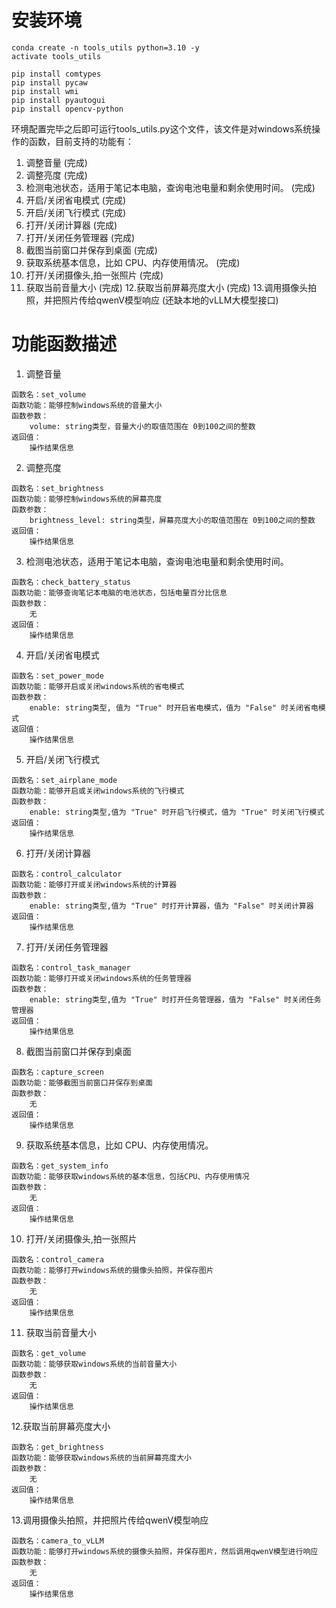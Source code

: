 # 安装环境
```
conda create -n tools_utils python=3.10 -y
activate tools_utils

pip install comtypes
pip install pycaw
pip install wmi
pip install pyautogui
pip install opencv-python

```

环境配置完毕之后即可运行tools_utils.py这个文件，该文件是对windows系统操作的函数，目前支持的功能有：

1. 调整音量   (完成)
2. 调整亮度   (完成)
3. 检测电池状态，适用于笔记本电脑，查询电池电量和剩余使用时间。 (完成)
4. 开启/关闭省电模式  (完成)
5. 开启/关闭飞行模式  (完成)
6. 打开/关闭计算器  (完成)
7. 打开/关闭任务管理器 (完成)
8. 截图当前窗口并保存到桌面  (完成)
9. 获取系统基本信息，比如 CPU、内存使用情况。  (完成)
10. 打开/关闭摄像头,拍一张照片 (完成)
11. 获取当前音量大小 (完成)
12.获取当前屏幕亮度大小 (完成)
13.调用摄像头拍照，并把照片传给qwenV模型响应 (还缺本地的vLLM大模型接口)

# 功能函数描述

1. 调整音量
```
函数名：set_volume
函数功能：能够控制windows系统的音量大小
函数参数：
    volume: string类型，音量大小的取值范围在 0到100之间的整数
返回值：
    操作结果信息
```

2. 调整亮度
```
函数名：set_brightness
函数功能：能够控制windows系统的屏幕亮度
函数参数：
    brightness_level: string类型，屏幕亮度大小的取值范围在 0到100之间的整数
返回值：
    操作结果信息
```

3. 检测电池状态，适用于笔记本电脑，查询电池电量和剩余使用时间。
```
函数名：check_battery_status
函数功能：能够查询笔记本电脑的电池状态，包括电量百分比信息
函数参数：
    无
返回值：
    操作结果信息
```

4. 开启/关闭省电模式 
```
函数名：set_power_mode
函数功能：能够开启或关闭windows系统的省电模式
函数参数：
    enable: string类型, 值为 "True" 时开启省电模式，值为 "False" 时关闭省电模式
返回值：
    操作结果信息
```

5. 开启/关闭飞行模式 
```
函数名：set_airplane_mode
函数功能：能够开启或关闭windows系统的飞行模式
函数参数：
    enable: string类型,值为 "True" 时开启飞行模式，值为 "True" 时关闭飞行模式
返回值：
    操作结果信息
```

6. 打开/关闭计算器
```
函数名：control_calculator
函数功能：能够打开或关闭windows系统的计算器
函数参数：
    enable: string类型,值为 "True" 时打开计算器，值为 "False" 时关闭计算器
返回值：
    操作结果信息
```

7. 打开/关闭任务管理器
```
函数名：control_task_manager
函数功能：能够打开或关闭windows系统的任务管理器
函数参数：
    enable: string类型,值为 "True" 时打开任务管理器，值为 "False" 时关闭任务管理器
返回值：
    操作结果信息
```

8. 截图当前窗口并保存到桌面
```
函数名：capture_screen
函数功能：能够截图当前窗口并保存到桌面
函数参数：
    无
返回值：
    操作结果信息
```

9. 获取系统基本信息，比如 CPU、内存使用情况。 
```
函数名：get_system_info
函数功能：能够获取windows系统的基本信息，包括CPU、内存使用情况
函数参数：
    无
返回值：
    操作结果信息
```

10. 打开/关闭摄像头,拍一张照片 
```
函数名：control_camera
函数功能：能够打开windows系统的摄像头拍照，并保存图片
函数参数：
    无
返回值：
    操作结果信息
```

11. 获取当前音量大小
```
函数名：get_volume
函数功能：能够获取windows系统的当前音量大小
函数参数：
    无
返回值：
    操作结果信息
```

12.获取当前屏幕亮度大小
```
函数名：get_brightness
函数功能：能够获取windows系统的当前屏幕亮度大小
函数参数：
    无
返回值：
    操作结果信息
```

13.调用摄像头拍照，并把照片传给qwenV模型响应
```
函数名：camera_to_vLLM
函数功能：能够打开windows系统的摄像头拍照，并保存图片，然后调用qwenV模型进行响应
函数参数：
    无
返回值：
    操作结果信息
```
